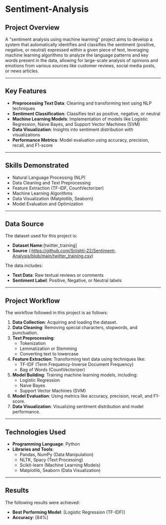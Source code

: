 # Sentiment-Analysis

## **Project Overview**  
A "sentiment analysis using machine learning" project aims to develop a system that automatically identifies and classifies the sentiment (positive, negative, or neutral) expressed within a given piece of text, leveraging machine learning algorithms to analyze the language patterns and key words present in the data, allowing for large-scale analysis of opinions and emotions from various sources like customer reviews, social media posts, or news articles.



---

## **Key Features**  
- **Preprocessing Text Data**: Cleaning and transforming text using NLP techniques  
- **Sentiment Classification**: Classifies text as positive, negative, or neutral  
- **Machine Learning Models**: Implementation of models like Logistic Regression, Naive Bayes, and Support Vector Machines (SVM)  
- **Data Visualization**: Insights into sentiment distribution with visualizations  
- **Performance Metrics**: Model evaluation using accuracy, precision, recall, and F1-score  

---

## **Skills Demonstrated**  
- Natural Language Processing (NLP)  
- Data Cleaning and Text Preprocessing  
- Feature Extraction (TF-IDF, CountVectorizer)  
- Machine Learning Algorithms  
- Data Visualization (Matplotlib, Seaborn)  
- Model Evaluation and Optimization  

---

## **Data Source**  
The dataset used for this project is:  
- **Dataset Name**:[twitter_training]
- **Source** (:https://github.com/Sriishti-22/Sentiment-Analysis/blob/main/twitter_training.csv)

The data includes:  
- **Text Data**: Raw textual reviews or comments  
- **Sentiment Label**: Positive, Negative, or Neutral labels  

---

## **Project Workflow**  
The workflow followed in this project is as follows:  
1. **Data Collection**: Acquiring and loading the dataset.  
2. **Data Cleaning**: Removing special characters, stopwords, and punctuation.  
3. **Text Preprocessing**:  
   - Tokenization  
   - Lemmatization or Stemming  
   - Converting text to lowercase  
4. **Feature Extraction**: Transforming text data using techniques like:  
   - TF-IDF (Term Frequency-Inverse Document Frequency)  
   - Bag of Words (CountVectorizer)  
5. **Model Building**: Training machine learning models, including:  
   - Logistic Regression  
   - Naive Bayes  
   - Support Vector Machines (SVM)  
6. **Model Evaluation**: Using metrics like accuracy, precision, recall, and F1-score.  
7. **Data Visualization**: Visualizing sentiment distribution and model performance.  

---

## **Technologies Used**  
- **Programming Language**: Python  
- **Libraries and Tools**:  
   - Pandas, NumPy (Data Manipulation)  
   - NLTK, Spacy (Text Processing)  
   - Scikit-learn (Machine Learning Models)  
   - Matplotlib, Seaborn (Data Visualization)  

---

## **Results**  
The following results were achieved:  
- **Best Performing Model**: [Logistic Regression (TF-IDF)]  
- **Accuracy**: [84%]  

